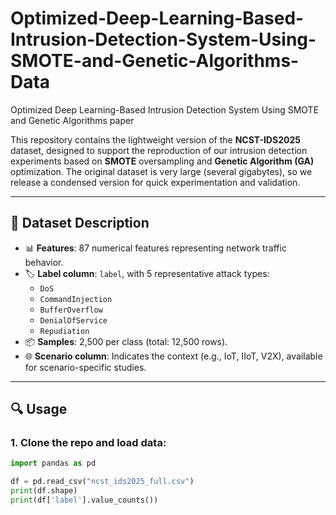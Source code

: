 # Optimized-Deep-Learning-Based-Intrusion-Detection-System-Using-SMOTE-and-Genetic-Algorithms-Data
Optimized Deep Learning-Based Intrusion Detection System Using SMOTE and Genetic Algorithms paper

This repository contains the lightweight version of the **NCST-IDS2025** dataset, designed to support the reproduction of our intrusion detection experiments based on **SMOTE** oversampling and **Genetic Algorithm (GA)** optimization. The original dataset is very large (several gigabytes), so we release a condensed version for quick experimentation and validation.

---

## 📌 Dataset Description

- 📊 **Features**: 87 numerical features representing network traffic behavior.
- 🏷️ **Label column**: `label`, with 5 representative attack types:
  - `DoS`
  - `CommandInjection`
  - `BufferOverflow`
  - `DenialOfService`
  - `Repudiation`
- 📦 **Samples**: 2,500 per class (total: 12,500 rows).
- 🌐 **Scenario column**: Indicates the context (e.g., IoT, IIoT, V2X), available for scenario-specific studies.

---

## 🔍 Usage

### 1. Clone the repo and load data:
```python
import pandas as pd

df = pd.read_csv("ncst_ids2025_full.csv")
print(df.shape)
print(df['label'].value_counts())
